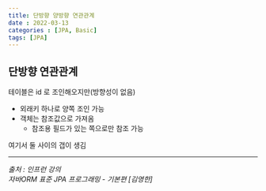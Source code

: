 ```yaml
---
title: 단방향 양방향 연관관계
date : 2022-03-13
categories : [JPA, Basic]
tags: [JPA]
---
```

## 단방향 연관관계
테이블은 id 로 조인해오지만(방향성이 없음)
* 외래키 하나로 양쪽 조인 가능
* 객체는 참조값으로 가져옴
  * 참조용 필드가 있는 쪽으로만 참조 가능

여기서 둘  사이의 갭이 생김





*** 
_출처 : 인프런 강의 <br>_
*자바ORM 표준 JPA 프로그래밍 - 기본편 [김영한]*